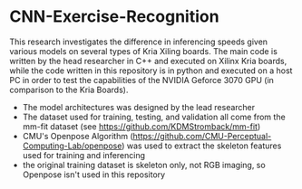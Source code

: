 ﻿# CNN-Exercise-Recognition

This research investigates the difference in inferencing speeds given various models on several types of Kria Xiling boards. The main code is written by the head researcher in C++ and executed on Xilinx Kria boards, while the code written in this repository is in python and executed on a host PC in order to test the capabilities of the NVIDIA Geforce 3070 GPU (in comparison to the Kria Boards).

- The model architectures was designed by the lead researcher
- The dataset used for training, testing, and validation all come from the mm-fit dataset (see https://github.com/KDMStromback/mm-fit)
- CMU's Openpose Algorithm (https://github.com/CMU-Perceptual-Computing-Lab/openpose) was used to extract the skeleton features used for training and inferencing
- the original training dataset is skeleton only, not RGB imaging, so Openpose isn't used in this repository
